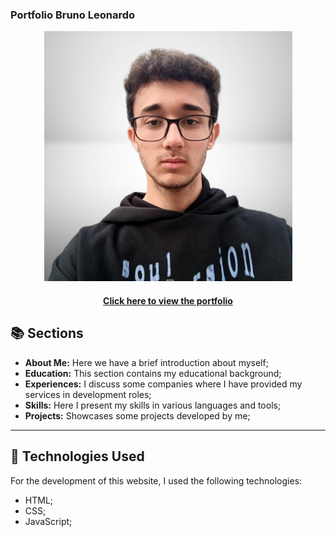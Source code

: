 ### Portfolio Bruno Leonardo

<div style="text-align: center;">
    <img src="/assets/profile-image.png" alt="Profile Image">
</div>
<h4 align="center"><a href="https://brunols7.github.io/portfolio-site/">Click here to view the portfolio</a></h4>

## 📚 Sections

- **About Me:** Here we have a brief introduction about myself;
- **Education:** This section contains my educational background;
- **Experiences:** I discuss some companies where I have provided my services in development roles;
- **Skills:** Here I present my skills in various languages and tools;
- **Projects:** Showcases some projects developed by me;

---

## 💼 Technologies Used

For the development of this website, I used the following technologies:

- HTML;
- CSS;
- JavaScript;
